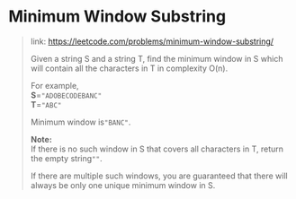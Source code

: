 # Minimum Window Substring

> link: https://leetcode.com/problems/minimum-window-substring/
>
> Given a string S and a string T, find the minimum window in S which will contain all the characters in T in complexity O\(n\).
>
> For example,  
> **S**=`"ADOBECODEBANC"`  
> **T**=`"ABC"`  
>
>
> Minimum window is`"BANC"`.
>
> **Note:**  
> If there is no such window in S that covers all characters in T, return the empty string`""`.
>
> If there are multiple such windows, you are guaranteed that there will always be only one unique minimum window in S.



